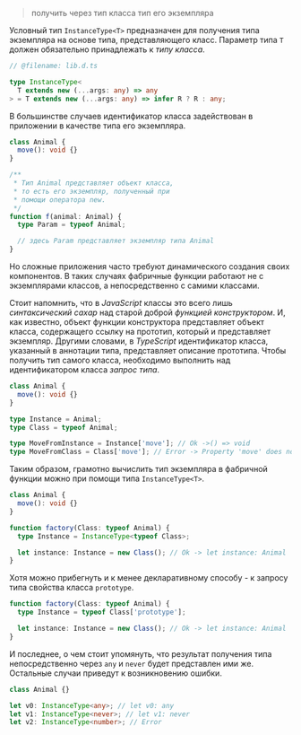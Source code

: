 > получить через тип класса тип его экземпляра

Условный тип `InstanceType<T>` предназначен для получения типа экземпляра на основе типа, представляющего класс. Параметр типа `T` должен обязательно принадлежать к _типу класса_.

```ts
// @filename: lib.d.ts

type InstanceType<
  T extends new (...args: any) => any
> = T extends new (...args: any) => infer R ? R : any;
```

В большинстве случаев идентификатор класса задействован в приложении в качестве типа его экземпляра.

```ts
class Animal {
  move(): void {}
}

/**
 * Тип Animal представляет объект класса,
 * то есть его экземпляр, полученный при
 * помощи оператора new.
 */
function f(animal: Animal) {
  type Param = typeof Animal;

  // здесь Param представляет экземпляр типа Animal
}
```

Но сложные приложения часто требуют динамического создания своих компонентов. В таких случаях фабричные функции работают не с экземплярами классов, а непосредственно с самими классами.

Стоит напомнить, что в _JavaScript_ классы это всего лишь _синтаксический сахар_ над старой доброй _функцией конструктором_. И, как известно, объект функции конструктора представляет объект класса, содержащего ссылку на прототип, который и представляет экземпляр. Другими словами, в _TypeScript_ идентификатор класса, указанный в аннотации типа, представляет описание прототипа. Чтобы получить тип самого класса, необходимо выполнить над идентификатором класса _запрос типа_.

```ts
class Animal {
  move(): void {}
}

type Instance = Animal;
type Class = typeof Animal;

type MoveFromInstance = Instance['move']; // Ok ->() => void
type MoveFromClass = Class['move']; // Error -> Property 'move' does not exist on type 'typeof Animal'.
```

Таким образом, грамотно вычислить тип экземпляра в фабричной функции можно при помощи типа `InstanceType<T>`.

```ts
class Animal {
  move(): void {}
}

function factory(Class: typeof Animal) {
  type Instance = InstanceType<typeof Class>;

  let instance: Instance = new Class(); // Ok -> let instance: Animal
}
```

Хотя можно прибегнуть и к менее декларативному способу - к запросу типа свойства класса `prototype`.

```ts
function factory(Class: typeof Animal) {
  type Instance = typeof Class['prototype'];

  let instance: Instance = new Class(); // Ok -> let instance: Animal
}
```

И последнее, о чем стоит упомянуть, что результат получения типа непосредственно через `any` и `never` будет представлен ими же. Остальные случаи приведут к возникновению ошибки.

```ts
class Animal {}

let v0: InstanceType<any>; // let v0: any
let v1: InstanceType<never>; // let v1: never
let v2: InstanceType<number>; // Error
```